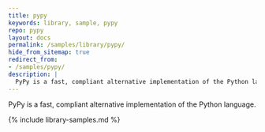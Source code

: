 ```yaml
---
title: pypy
keywords: library, sample, pypy
repo: pypy
layout: docs
permalink: /samples/library/pypy/
hide_from_sitemap: true
redirect_from:
- /samples/pypy/
description: |
  PyPy is a fast, compliant alternative implementation of the Python language.
---
```


PyPy is a fast, compliant alternative implementation of the Python language.


{% include library-samples.md %}
